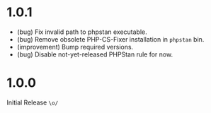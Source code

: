 1.0.1
=====

* (bug) Fix invalid path to phpstan executable.
* (bug) Remove obsolete PHP-CS-Fixer installation in `phpstan` bin.
* (improvement) Bump required versions.
* (bug) Disable not-yet-released PHPStan rule for now.
 

1.0.0
=====

Initial Release `\o/`
